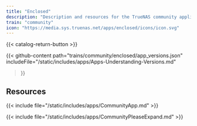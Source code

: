 ```yaml
---
title: "Enclosed"
description: "Description and resources for the TrueNAS community application called Enclosed."
train: "community"
icon: "https://media.sys.truenas.net/apps/enclosed/icons/icon.svg"
---
```


{{< catalog-return-button >}}

{{< github-content 
    path="trains/community/enclosed/app_versions.json"
    includeFile="/static/includes/apps/Apps-Understanding-Versions.md"
>}}

## Resources

{{< include file="/static/includes/apps/CommunityApp.md" >}}

{{< include file="/static/includes/apps/CommunityPleaseExpand.md" >}}
